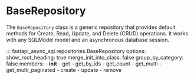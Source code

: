 # BaseRepository
The `BaseRepository` class is a generic repository that provides default methods for Create, Read, Update, and Delete (CRUD) operations. It works with any SQLModel model and an asynchronous database session.

::: fastapi_async_sql.repositories.BaseRepository
    options:
        show_root_heading: true
        merge_init_into_class: false
        group_by_category: false
        members:
          - __init__
          - get
          - get_by_ids
          - get_count
          - get_multi
          - get_multi_paginated
          - create
          - update
          - remove
